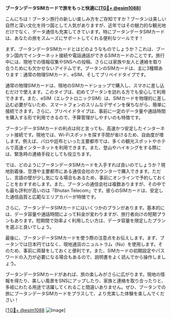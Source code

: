 **ブータンデータSIMカードで旅をもっと快適に[[TG💪+ @esim1088](https://t.me/s/esim1088)]**

こんにちは！ブータン旅行の新しい楽しみ方をご存知ですか？ブータンは美しい自然と深い文化を持つ国として人気がありますが、近年ではその魅力的な観光地だけでなく、データ通信も充実してきています。特にブータンデータSIMカードは、あなたの旅をスムーズにサポートしてくれる便利なツールです！

まず、ブータンデータSIMカードとはどのようなものでしょうか？これは、ブータン国内でインターネット接続や電話通話ができるSIMカードのことです。旅行中には、現地での情報収集やSNSへの投稿、さらには家族や友人と連絡を取り合うためにも欠かせないアイテムです。ブータンのSIMカードは、主に3種類あります：通常の物理SIMカード、eSIM、そしてプリペイドタイプです。

通常の物理SIMカードは、現地のSIMカードショップで購入し、スマホに差し込むだけで使えます。このタイプは、初めてブータンを訪れる方でも安心して利用できます。また、eSIM（エレクトロニックSIM）は、SIMカードを物理的に差し込む必要がないため、スマートフォンのスリムなデザインを保ちながら、簡単に接続できます。さらに、プリペイドタイプは、事前に一定のデータ量や通話時間を購入する形で利用できるので、予算管理がしやすいのも特徴です。

ブータンデータSIMカードの利点は何と言っても、高速かつ安定したインターネット接続です。現地では、Wi-Fiスポットを探す手間が省けるため、自由度が増します。例えば、パロや廷布といった主要都市では、多くの観光スポットやホテルで高速インターネットを利用できます。また、登山やハイキングをする際には、緊急時の連絡手段としても役立ちます。

では、どのようにブータンデータSIMカードを入手すれば良いのでしょうか？現地到着後、空港や主要都市にある通信会社のカウンターで購入できます。ただし、言語の壁が少し気になる場合もあるため、事前にオンラインで予約しておくことをおすすめします。また、ブータンの通信会社は複数ありますが、その中でも最も評判が高いのは「Bhutan Telecom」です。彼らのSIMカードは、安定した通信品質と広範なエリアカバーが特徴です。

さらに、ブータンデータSIMカードにはいくつかのプランがあります。基本的には、データ容量や通話時間によって料金が変わりますが、旅行者向けの短期プランもあります。短期間で効率よく利用したい方は、データ容量を限定したプランを選ぶと良いでしょう。

最後に、ブータンデータSIMカードを使う際の注意点をお伝えします。まず、ブータンでは日本円ではなく、現地通貨のニュルトラム（Nu）を使用します。そのため、事前に両替をしておくと便利です。また、SIMカードの初期設定やパスワードの入力が必要になる場合もあるので、説明書をよく読んでから操作しましょう。

ブータンデータSIMカードがあれば、旅の楽しみがさらに広がります。現地の情報を得たり、美しい風景をSNSにアップしたり、家族と連絡を取り合ったりと、多岐にわたる用途で活躍してくれること間違いありません。ぜひ、ブータンでの旅にブータンデータSIMカードをプラスして、より充実した体験を楽しんでください！

[[TG💪+ @esim1088](https://t.me/s/esim1088) ![Image](https://i.postimg.cc/Y0z9fWf4/image.png)]